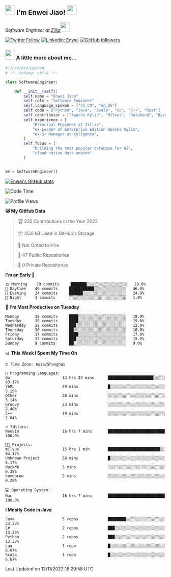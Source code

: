 <h2><img src="https://emojis.slackmojis.com/emojis/images/1531849430/4246/blob-sunglasses.gif?1531849430" width="30"/> I'm  Enwei Jiao! <img src="https://media.giphy.com/media/juBt25nT1KGys/giphy.gif" width=30> </h2>
<!-- <img align='right' src="https://media.giphy.com/media/M9gbBd9nbDrOTu1Mqx/giphy.gif" width="230"> -->
<p><em>Software Engineer at <a href="https://zilliz.com/">Zilliz</a><img src="https://media.giphy.com/media/WUlplcMpOCEmTGBtBW/giphy.gif" width="30"></em></p>

[![Twitter Follow](https://img.shields.io/twitter/follow/misteranmol?label=Follow)](https://twitter.com/intent/follow?screen_name=EnweiJiao)
[![Linkedin: Enwei](https://img.shields.io/badge/-enwei-blue?style=&logo=Linkedin&logoColor=white&link=https://www.linkedin.com/in/enwei-jiao-41192a97)](https://www.linkedin.com/in/enwei-jiao-41192a97/)
[![GitHub followers](https://img.shields.io/github/followers/jiaoew1991?label=Follow&style=social)](https://github.com/jiaoew1991)


### <img src="https://media.giphy.com/media/VgCDAzcKvsR6OM0uWg/giphy.gif" width="30"> A little more about me...  

```python
#!/usr/bin/python
# -*- coding: utf-8 -*-

class SoftwareEngineer:

    def __init__(self):
        self.name = "Enwei Jiao"
        self.role = "Software Engineer"
        self.language_spoken = ["zh_CN", "en_US"]
        self.code = ["Python", "Java", "Scala", "Go", "C++", "Rust"]
        self.contributer = ["Apache Kylin", "Milvus", "Databend", "Byzer-Lang"]
        self.experience = [
            "Principal Engineer at Zilliz",
            "ex-Leader of Enterprise Edition Apache Kylin",
            "ex-Sr Manager at Kyligence",
        ]
        self.focus = [
            "building the most popular database for AI",
            "cloud native data engine"
        ]


me = SoftwareEngineer()
```

[![Enwei's GitHub stats](https://github-readme-stats.vercel.app/api?username=jiaoew1991&count_private=true&show_icons=true)](https://github.com/jiaoew1991/jiaoew1991)

<!-- [![Top Langs](https://github-readme-stats.vercel.app/api/top-langs/?username=jiaoew1991&layout=compact)](https://github.com/jiaoew1991/jiaoew1991) -->

<!--START_SECTION:waka-->
![Code Time](http://img.shields.io/badge/Code%20Time-280%20hrs%2036%20mins-blue)

![Profile Views](http://img.shields.io/badge/Profile%20Views-8-blue)

**🐱 My GitHub Data** 

> 🏆 235 Contributions in the Year 2022
 > 
> 📦 45.0 kB Used in GitHub's Storage 
 > 
> 🚫 Not Opted to Hire
 > 
> 📜 47 Public Repositories 
 > 
> 🔑 0 Private Repositories  
 > 
**I'm an Early 🐤** 

```text
🌞 Morning    29 commits     ███████░░░░░░░░░░░░░░░░░░   29.0% 
🌆 Daytime    46 commits     ███████████░░░░░░░░░░░░░░   46.0% 
🌃 Evening    24 commits     ██████░░░░░░░░░░░░░░░░░░░   24.0% 
🌙 Night      1 commits      ░░░░░░░░░░░░░░░░░░░░░░░░░   1.0%

```
📅 **I'm Most Productive on Tuesday** 

```text
Monday       18 commits     ████░░░░░░░░░░░░░░░░░░░░░   18.0% 
Tuesday      19 commits     ████░░░░░░░░░░░░░░░░░░░░░   19.0% 
Wednesday    12 commits     ███░░░░░░░░░░░░░░░░░░░░░░   12.0% 
Thursday     10 commits     ██░░░░░░░░░░░░░░░░░░░░░░░   10.0% 
Friday       17 commits     ████░░░░░░░░░░░░░░░░░░░░░   17.0% 
Saturday     15 commits     ███░░░░░░░░░░░░░░░░░░░░░░   15.0% 
Sunday       9 commits      ██░░░░░░░░░░░░░░░░░░░░░░░   9.0%

```


📊 **This Week I Spent My Time On** 

```text
⌚︎ Time Zone: Asia/Shanghai

💬 Programming Languages: 
Go                       13 hrs 24 mins      ████████████████████░░░░░   83.17% 
YAML                     49 mins             █░░░░░░░░░░░░░░░░░░░░░░░░   5.15% 
Other                    30 mins             ░░░░░░░░░░░░░░░░░░░░░░░░░   3.14% 
Groovy                   23 mins             ░░░░░░░░░░░░░░░░░░░░░░░░░   2.46% 
C++                      19 mins             ░░░░░░░░░░░░░░░░░░░░░░░░░   2.04%

🔥 Editors: 
Neovim                   16 hrs 7 mins       █████████████████████████   100.0%

🐱‍💻 Projects: 
milvus                   15 hrs 1 min        ███████████████████████░░   93.17% 
Unknown Project          59 mins             █░░░░░░░░░░░░░░░░░░░░░░░░   6.17% 
duckdb                   3 mins              ░░░░░░░░░░░░░░░░░░░░░░░░░   0.38% 
homebrew                 2 mins              ░░░░░░░░░░░░░░░░░░░░░░░░░   0.28%

💻 Operating System: 
Mac                      16 hrs 7 mins       █████████████████████████   100.0%

```

**I Mostly Code in Java** 

```text
Java                     5 repos             ████████░░░░░░░░░░░░░░░░░   33.33% 
C#                       2 repos             ███░░░░░░░░░░░░░░░░░░░░░░   13.33% 
Python                   2 repos             ███░░░░░░░░░░░░░░░░░░░░░░   13.33% 
Lua                      1 repo              █░░░░░░░░░░░░░░░░░░░░░░░░   6.67% 
Scala                    1 repo              █░░░░░░░░░░░░░░░░░░░░░░░░   6.67%

```



 Last Updated on 12/11/2022 16:29:58 UTC
<!--END_SECTION:waka-->
